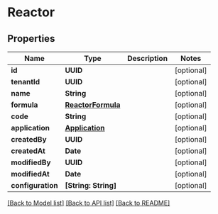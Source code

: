 # Reactor

## Properties
Name | Type | Description | Notes
------------ | ------------- | ------------- | -------------
**id** | **UUID** |  | [optional] 
**tenantId** | **UUID** |  | [optional] 
**name** | **String** |  | [optional] 
**formula** | [**ReactorFormula**](ReactorFormula.md) |  | [optional] 
**code** | **String** |  | [optional] 
**application** | [**Application**](Application.md) |  | [optional] 
**createdBy** | **UUID** |  | [optional] 
**createdAt** | **Date** |  | [optional] 
**modifiedBy** | **UUID** |  | [optional] 
**modifiedAt** | **Date** |  | [optional] 
**configuration** | **[String: String]** |  | [optional] 

[[Back to Model list]](../README.md#documentation-for-models) [[Back to API list]](../README.md#documentation-for-api-endpoints) [[Back to README]](../README.md)


